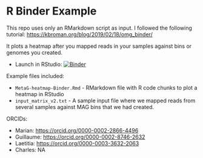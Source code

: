 # R Binder Example

This repo uses only an RMarkdown script as input. I followed the following tutorial: https://kbroman.org/blog/2019/02/18/omg_binder/

It plots a heatmap after you mapped reads in your samples against bins or genomes you created. 

 - Launch in RStudio: [![Binder](https://mybinder.org/badge_logo.svg)](https://mybinder.org/v2/gh/megaptera-helvetiae/MAGrepresentation-Binder/master)

Example files included:

 - `MetaG-heatmap-Binder.Rmd` - RMarkdown file with R code chunks to plot a heatmap in RStudio
 - `input_matrix_v2.txt` - A sample input file where we mapped reads from several samples against MAG bins that we had created.
 
 ORCIDs:
- Marian: https://orcid.org/0000-0002-2866-4496
- Guillaume: https://orcid.org/0000-0002-8746-2632
- Laetitia: https://orcid.org/0000-0003-3632-2063
- Charles: NA
